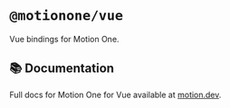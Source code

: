 # `@motionone/vue`

Vue bindings for Motion One.

## 📚 Documentation

Full docs for Motion One for Vue available at [motion.dev](https://motion.dev/vue/quick-start).
